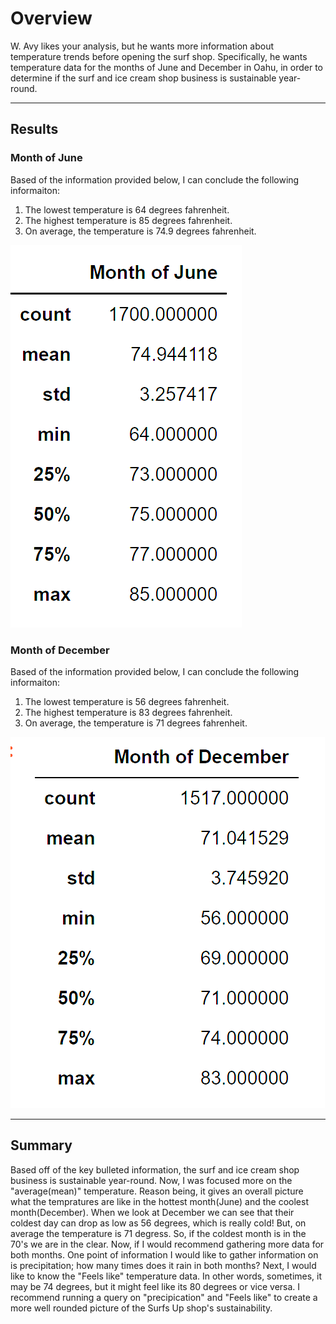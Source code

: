 # Overview #
W. Avy likes your analysis, but he wants more information about temperature trends before opening the surf shop. Specifically, he wants temperature data for the months of June and December in Oahu, in order to determine if the surf and ice cream shop business is sustainable year-round.

------------------------------------------------------------------------------------------------------------------------------------------------------------------------

## Results ##
### Month of June ###
Based of the information provided below, I can conclude the following informaiton:

1. The lowest temperature is 64 degrees fahrenheit.
2. The highest temperature is 85 degrees fahrenheit.
3. On average, the temperature is 74.9 degrees fahrenheit.

![Surfs_Up](https://github.com/Aszeal/Surfs_Up/blob/main/Month%20of%20June.png)


### Month of December ###
Based of the information provided below, I can conclude the following informaiton:
1. The lowest temperature is 56 degrees fahrenheit.
2. The highest temperature is 83 degrees fahrenheit.
3. On average, the temperature is 71 degrees fahrenheit. 



![Surfs_Up](https://github.com/Aszeal/Surfs_Up/blob/main/Month%20of%20December.png)



------------------------------------------------------------------------------------------------------------------------------------------------------------------------

## Summary ## 
Based off of the key bulleted information, the surf and ice cream shop business is sustainable year-round. Now, I was focused more on the "average(mean)" temperature. Reason being, it gives an overall picture what the tempratures are like in the hottest month(June) and the coolest month(December). When we look at December we can see that their coldest day can drop as low as 56 degrees, which is really cold! But, on average the temperature is 71 degress. So, if the coldest month is in the 70's we are in the clear. Now, if I would recommend gathering more data for both months. One point of information I would like to gather information on is precipitation; how many times does it rain in both months? Next, I would like to know the "Feels like" temperature data. In other words, sometimes, it may be 74 degrees, but it might feel like its 80 degrees or vice versa. I recommend running a query on "precipication" and "Feels like" to create a more well rounded picture of the Surfs Up shop's sustainability. 
